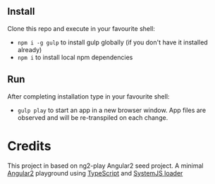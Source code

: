 

## Install

Clone this repo and execute in your favourite shell:

* `npm i -g gulp` to install gulp globally (if you don't have it installed already)
* `npm i` to install local npm dependencies

## Run

After completing installation type in your favourite shell:

* `gulp play` to start an app in a new browser window. App files are observed and will be re-transpiled on each change.

# Credits

This project in based on ng2-play Angular2 seed project. A minimal [Angular2](https://angular.io/) playground using [TypeScript](http://www.typescriptlang.org/) and [SystemJS loader](https://github.com/systemjs/systemjs)
